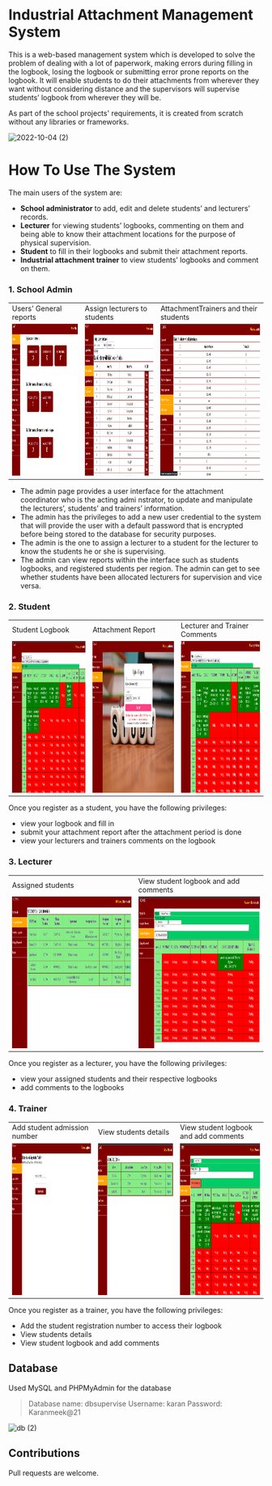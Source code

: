 # Industrial Attachment Management System
This is a web-based management system which is developed to solve the problem of dealing with a lot of paperwork, making errors during filling in the logbook, losing the 
logbook or submitting error prone reports on the logbook. It will enable students to do their attachments from wherever they want without considering distance and the 
supervisors will supervise students’ logbook from wherever they will be.  

As part of the school projects' requirements, it is created from scratch without any libraries or frameworks.

![2022-10-04 (2)](https://user-images.githubusercontent.com/60463223/193738755-389dd6eb-29a3-423e-9be5-089ea22a5f86.png)

# How To Use The System
The main users of the system are:
-	**School administrator** to add, edit and delete students’ and lecturers’ records.
-	**Lecturer** for viewing students’ logbooks, commenting on them and being able to know their attachment locations for the purpose of physical supervision.
-	**Student** to fill in their logbooks and submit their attachment reports.
-	**Industrial attachment trainer** to view students’ logbooks and comment on them.

### 1. School Admin
<table>
  <tr>
    <td>Users' General reports</td>
     <td>Assign lecturers to students</td>
     <td> AttachmentTrainers and their students</td>
  </tr>
  <tr>
    <td><img src="images/admingenreport.png" width=600 height=300></td>
    <td><img src="images/adminassign.png" width=600 height=300></td>
    <td><img src="images/admstdtrainer.png" width=600 height=300></td>
  </tr>
 </table>
 
 - The admin page provides a user interface for the attachment coordinator who is the acting admi nstrator, to update and manipulate the lecturers’, students’ and trainers’ information.
 - The admin has the privileges to add a new user credential to the system that will provide the user with a default password that is encrypted before being stored to the database for security purposes.
 - The admin is the one to assign a lecturer to a student for the lecturer to know the students he or she is supervising.
 - The admin can view reports within the interface such as students logbooks, and registered students per region. The admin can get to see whether students have been allocated lecturers for supervision and vice versa.

### 2. Student
<table>
  <tr>
    <td>Student Logbook</td>
     <td>Attachment Report</td>
     <td>Lecturer and Trainer Comments</td>
  </tr>
  <tr>
    <td><img src="images/stdlgbook.png" width=600 height=300></td>
    <td><img src="images/stdreport.png" width=600 height=300></td>
    <td><img src="images/stdlectrainercomment.png" width=600 height=300></td>
  </tr>
 </table>
 
 Once you register as a student, you have the following privileges:
  - view your logbook and fill in
  - submit your attachment report after the attachment period is done
  - view your lecturers and trainers comments on the logbook
  
### 3. Lecturer
<table>
  <tr>
    <td>Assigned students</td>
    <td>View student logbook and add comments</td>
  </tr>
  <tr>
    <td><img src="images/lecstdlist.png" width=550 height=300></td>
    <td><img src="images/leccomment.png" width=550 height=300></td>
    
  </tr>
 </table>
 
 Once you register as a lecturer, you have the following privileges:
  - view your assigned students and their respective logbooks
  - add comments to the logbooks

### 4. Trainer
<table>
  <tr>
    <td>Add student admission number</td>
    <td>View students details</td>
    <td>View student logbook and add comments</td>
  </tr>
  <tr>
    <td><img src="images/traineraddadmno.png" width=600 height=300></td>
    <td><img src="images/trainerstdlist.png" width=600 height=300></td>
    <td><img src="images/trainercomment.png" width=600 height=300></td>
  </tr>
 </table>
 
 Once you register as a trainer, you have the following privileges:
  - Add the student registration number to access their logbook
  - View students details
  - View student logbook and add comments

## Database
Used MySQL and PHPMyAdmin for the database 
  > Database name: dbsupervise
  > Username: karan
  > Password: Karanmeek@21

![db (2)](https://user-images.githubusercontent.com/60463223/193844592-4cf6b9f7-9777-4405-8f43-c12b424a7a4d.png)


## Contributions
 Pull requests are welcome.
  










